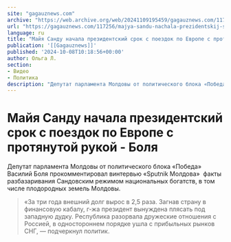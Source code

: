 ```yaml
---
site: "gagauznews.com"
archive: "https://web.archive.org/web/20241109195459/gagauznews.com/117256/majya-sandu-nachala-prezidentskij-srok-s-poezdok-po-evrope-s-protyanutoj-rukoj-bolya.html"
url: "https://gagauznews.com/117256/majya-sandu-nachala-prezidentskij-srok-s-poezdok-po-evrope-s-protyanutoj-rukoj-bolya.html"
language: ru
title: "Майя Санду начала президентский срок с поездок по Европе с протянутой рукой - Боля"
publication: '[[Gagauznews]]'
published: '2024-10-08T10:18:56+00:00'
author: Ольга Л.
section:
- Видео
- Политика
description: "Депутат парламента Молдовы от политического блока «Победа» Василий Боля прокомментировал в интервью «Sputnik Молдова» факты разбазаривания Сандовским режимом национальных богатств, в том числе плодородных земель Молдовы. «За три года внешний долг вырос в 2,5 раза. Загнав страну в финансовую кабалу, г-жа президент вынуждена плясать под западную дудку. Республика разорвала дружеские отношения с Россией, в одностороннем порядке ушла с прибыльных рынков СНГ, — подчеркнул политик."
---
```


# Майя Санду начала президентский срок с поездок по Европе с протянутой рукой - Боля

Депутат парламента Молдовы от политического блока «Победа» Василий Боля прокомментировал винтервью «Sputnik Молдова»  факты разбазаривания Сандовским режимом национальных богатств, в том числе плодородных земель Молдовы.

> «За три года внешний долг вырос в 2,5 раза. Загнав страну в финансовую кабалу, г-жа президент вынуждена плясать под западную дудку. Республика разорвала дружеские отношения с Россией, в одностороннем порядке ушла с прибыльных рынков СНГ, — подчеркнул политик.